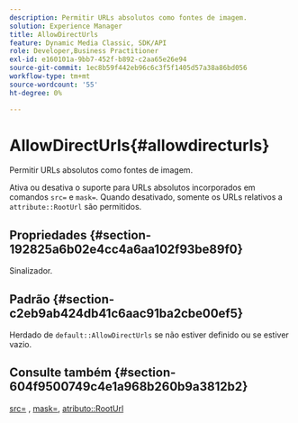 ```yaml
---
description: Permitir URLs absolutos como fontes de imagem.
solution: Experience Manager
title: AllowDirectUrls
feature: Dynamic Media Classic, SDK/API
role: Developer,Business Practitioner
exl-id: e160101a-9bb7-452f-b892-c2aa65e26e94
source-git-commit: 1ec8b59f442eb96c6c3f5f1405d57a38a86bd056
workflow-type: tm+mt
source-wordcount: '55'
ht-degree: 0%

---
```


# AllowDirectUrls{#allowdirecturls}

Permitir URLs absolutos como fontes de imagem.

Ativa ou desativa o suporte para URLs absolutos incorporados em comandos `src=` e `mask=`. Quando desativado, somente os URLs relativos a `attribute::RootUrl` são permitidos.

## Propriedades {#section-192825a6b02e4cc4a6aa102f93be89f0}

Sinalizador.

## Padrão {#section-c2eb9ab424db41c6aac91ba2cbe00ef5}

Herdado de `default::AllowDirectUrls` se não estiver definido ou se estiver vazio.

## Consulte também {#section-604f9500749c4e1a968b260b9a3812b2}

[src=](../../../../../is-api/http-ref/image-serving-api-ref/c-http-protocol-reference/c-command-reference/r-src.md#reference-f6506637778c4c69bf106a7924a91ab1) ,  [mask=](../../../../../is-api/http-ref/image-serving-api-ref/c-http-protocol-reference/c-command-reference/r-mask.md#reference-922254e027404fb890b850e2723ee06e),  [atributo::RootUrl](../../../../../is-api/image-catalog/image-serving-api-ref/c-image-catalog-reference/c-attributes-reference/r-rooturl.md#reference-3b0e43881020409cbe642366913cf137)
